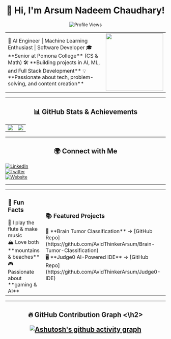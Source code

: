 <h1 align="center">👋 Hi, I'm Arsum Nadeem Chaudhary! </h1>

<p align="center">
  <img src="https://komarev.com/ghpvc/?username=AvidThinkerArsum&color=blue" alt="Profile Views" />
</p>


<table>
  <tr>
    <td>
      🚀 AI Engineer | Machine Learning Enthusiast | Software Developer  
      🎓 **Senior at Pomona College** (CS & Math)  
      🛠 **Building projects in AI, ML, and Full Stack Development**  
      💡 **Passionate about tech, problem-solving, and content creation**  
    </td>
    <td>
      <img src="https://i.imgur.com/JzS9Fq5.gif" width="180px"/>
    </td>
  </tr>
</table>

---

<h2 align="center">📊 GitHub Stats & Achievements</h2>



<table>
  <tr>
    <td>
      <img src="https://github-readme-stats.vercel.app/api?username=AvidThinkerArsum&show_icons=true&theme=dark" />
    </td>
    <td>
      <img src="https://github-readme-stats.vercel.app/api/top-langs/?username=AvidThinkerArsum&layout=compact&theme=dark" />
    </td>
  </tr>
</table>

---

<h2 align="center"> 🌍 Connect with Me  </h2>
  
[![LinkedIn](https://img.shields.io/badge/LinkedIn-0A66C2?style=for-the-badge&logo=linkedin&logoColor=white)](https://linkedin.com/in/arsum)  
[![Twitter](https://img.shields.io/badge/Twitter-1DA1F2?style=for-the-badge&logo=twitter&logoColor=white)](https://twitter.com/arsum_n_c)  
[![Website](https://img.shields.io/badge/Website-000000?style=for-the-badge&logo=googlechrome&logoColor=white)](https://arsumnc.com/)  

---

<table>
  <tr>
    <td>
      <h3>🎯 Fun Facts</h3>
      🎵 I play the flute & make music <br>
      🏔 Love both **mountains & beaches** <br>
      🎮 Passionate about **gaming & AI** <br>
    </td>
    <td>
      <h3>📚 Featured Projects</h3>
      🚀 **Brain Tumor Classification** → [GitHub Repo](https://github.com/AvidThinkerArsum/Brain-Tumor-Classification) <br>
      🖥 **Judge0 AI-Powered IDE** → [GitHub Repo](https://github.com/AvidThinkerArsum/Judge0-IDE) <br>
    </td>
  </tr>
</table>

---

<h2 align="center"> 🔥 GitHub Contribution Graph  <\h2>
  
[![Ashutosh's github activity graph](https://github-readme-activity-graph.vercel.app/graph?username=AvidThinkerArsum&theme=react-dark)](https://github.com/ashutosh00710/github-readme-activity-graph)
